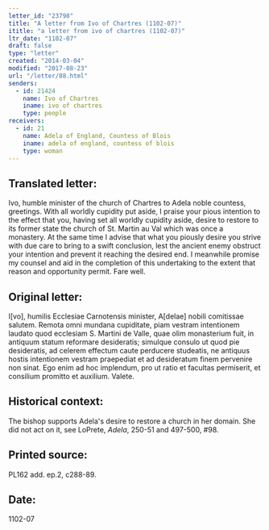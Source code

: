 ```yaml
---
letter_id: "23798"
title: "A letter from Ivo of Chartres (1102-07)"
ititle: "a letter from ivo of chartres (1102-07)"
ltr_date: "1102-07"
draft: false
type: "letter"
created: "2014-03-04"
modified: "2017-08-23"
url: "/letter/88.html"
senders:
  - id: 21424
    name: Ivo of Chartres
    iname: ivo of chartres
    type: people
receivers:
  - id: 21
    name: Adela of England, Countess of Blois
    iname: adela of england, countess of blois
    type: woman
---
```

<h2> Translated letter:</h2>Ivo, humble minister of the church of Chartres to Adela noble countess, greetings.
With all worldly cupidity put aside, I praise your pious intention to the effect that you, having set all worldly cupidity aside, desire to restore to its former state the church of St. Martin au Val which was once a monastery.  At the same time I advise that what you piously desire you strive with due care to bring to a swift conclusion, lest the ancient enemy obstruct your intention and prevent it reaching the desired end.  I meanwhile promise my counsel and aid in the completion of this undertaking to the extent that reason and opportunity permit.  Fare well.
<h2 class="mt-4"> Original letter:</h2>I[vo], humilis Ecclesiae Carnotensis minister, A[delae] nobili comitissae salutem.
Remota omni mundana cupiditate, piam vestram intentionem laudato quod ecclesiam S. Martini de Valle, quae olim monasterium fuit, in antiquum statum reformare desideratis;  simulque consulo ut quod pie desideratis, ad celerem effectum caute perducere studeatis, ne antiquus hostis intentionem vestram praepediat et ad desideratum finem pervenire non sinat.  Ego enim ad hoc implendum, pro ut ratio et facultas permiserit, et consilium promitto et auxilium. Valete.
<h2 class="mt-4"> Historical context:</h2><p>The bishop supports Adela's desire to restore a church in her domain. She did not act on it, see LoPrete, <em>Adela</em>, 250-51 and 497-500, #98.</p><h2 class="mt-4"> Printed source:</h2>PL162 add. ep.2, c288-89.
<h2 class="mt-4"> Date:</h2>1102-07